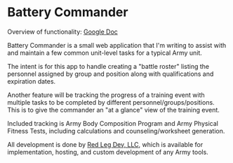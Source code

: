 Battery Commander
======================

Overview of functionality: [Google Doc](https://docs.google.com/document/d/1l8zPeZ6fdzgo9_fAJvtvi1b1_9XoYQDUw-FCn3P_Ghw/edit?usp=sharing)

Battery Commander is a small web application that I'm writing to assist with and maintain a few common unit-level tasks for a typical Army unit.

The intent is for this app to handle creating a "battle roster" listing the personnel assigned by group and position along with qualifications and expiration dates.

Another feature will be tracking the progress of a training event with multiple tasks to be completed by different personnel/groups/positions. This is to give the commander an "at a glance" view of the training event.

Included tracking is Army Body Composition Program and Army Physical Fitness Tests, including calculations and counseling/worksheet generation.

All development is done by [Red Leg Dev, LLC](https://red-leg-dev.com), which is available for implementation, hosting, and custom development of any Army tools.
